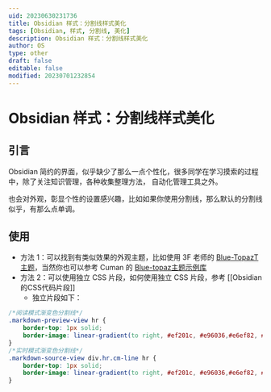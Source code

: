 ```yaml
---
uid: 20230630231736
title: Obsidian 样式：分割线样式美化
tags: [Obsidian, 样式, 分割线, 美化]
description: Obsidian 样式：分割线样式美化
author: OS
type: other
draft: false
editable: false
modified: 20230701232854
---
```


# Obsidian 样式：分割线样式美化

## 引言

Obsidian 简约的界面，似乎缺少了那么一点个性化，很多同学在学习摸索的过程中，除了关注知识管理，各种收集整理方法， 自动化管理工具之外。

也会对外观，彰显个性的设置感兴趣，比如如果你使用分割线，那么默认的分割线似乎，有那么点单调。

## 使用

- 方法 1：可以找到有类似效果的外观主题，比如使用 3F 老师的 [Blue-TopazT主题](https://github.com/PKM-er/Blue-Topaz_Obsidian-css)，当然你也可以参考 Cuman 的 [Blue-topaz主题示例库](https://github.com/PKM-er/Blue-topaz-example)
- 方法 2：可以使用独立 CSS 片段，如何使用独立 CSS 片段，参考 [[Obsidian的CSS代码片段]]
	- 独立片段如下：

```css
/*阅读模式渐变色分割线*/
.markdown-preview-view hr {
	border-top: 1px solid;
	border-image: linear-gradient(to right, #ef201c, #e96036,#e6ef82, #e09a29, #41e249, #26c6da, #4e5ff2, #7e57c2, #de5fb8) 7;
}
/*实时模式渐变色分割线*/
.markdown-source-view div.hr.cm-line hr {
	border-top: 1px solid;
	border-image: linear-gradient(to right, #ef201c, #e96036,#e6ef82, #e09a29, #41e249, #26c6da, #4e5ff2, #7e57c2, #de5fb8) 7;
}
```